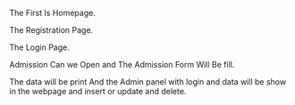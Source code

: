 The First Is Homepage.

The Registration Page.

The Login Page.

Admission Can we Open and The Admission Form Will Be fill.

The data will be print And the Admin panel with login and data will be show in the webpage and insert or update and delete.
